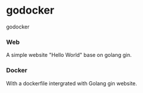 # godocker
godocker

### Web
A simple website "Hello World" base on golang gin.

### Docker
With a dockerfile intergrated with Golang gin website.
